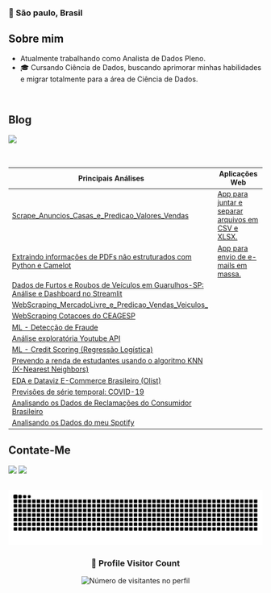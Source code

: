 ### :round_pushpin: São paulo, Brasil

## Sobre mim

- Atualmente trabalhando como Analista de Dados Pleno.
- 🎓 Cursando Ciência de Dados, buscando aprimorar minhas habilidades e migrar totalmente para a área de Ciência de Dados.
  
<br>

## Blog
[![](https://img.shields.io/badge/Medium-12100E?style=for-the-badge&logo=medium&logoColor=white)](https://railandeivid.medium.com)

<br>           

|            **Principais Análises**                                                                                                                                 |                                                          **Aplicações Web**                                     |
|--------------------------------------------------------------------------------------------------------------------------------------------------------------------|-----------------------------------------------------------------------------------------------------------------|
| [Scrape_Anuncios_Casas_e_Predicao_Valores_Vendas](https://github.com/RailanDeivid/Scraper_and_HousePricePredictor.git)                         |[App para juntar e separar arquivos em CSV e XLSX.](https://github.com/RailanDeivid/Data_Merge_And_Split_App.git)|        
| [Extraindo informações de PDFs não estruturados com Python e Camelot](https://github.com/RailanDeivid/PDF_To_Excel.git)                                            |[App para envio de e-mails em massa.](https://github.com/RailanDeivid/email_sending_app.git)                     |                
| [Dados de Furtos e Roubos de Veículos em Guarulhos-SP: Análise e Dashboard no Streamlit](https://github.com/RailanDeivid/Analise_roubos_e_furtos_veiculos_SP.git)  |
| [WebScraping_MercadoLivre_e_Predicao_Vendas_Veiculos_](https://github.com/RailanDeivid/MercadoLivre_Scraper_and_CarPricePredictor.git)                             |
| [WebScraping Cotacoes do CEAGESP](https://github.com/RailanDeivid/WebScraping_Cotacoes_CEAGESP.git)                                                                |                                                                  
| [ML - Detecção de Fraude](https://github.com/RailanDeivid/ML_Deteccao_fraude.git)                                                                                  |                                                                  
| [Análise exploratória Youtube API](https://github.com/RailanDeivid/youtube_api_analysis.git)                                                                       |                                                                  
| [ML - Credit Scoring (Regressão Logística)](https://github.com/RailanDeivid/Machine_Learning_Credit_Scoring.git)                                                   |                                                                                                                                                                                       
| [Prevendo a renda de estudantes usando o algoritmo KNN (K-Nearest Neighbors)](https://github.com/RailanDeivid/Prevendo_renda_estudantes_Machine-Learning_KNN.git)  |                                                                  
| [EDA e Dataviz E-Commerce Brasileiro (Olist)](https://github.com/RailanDeivid/EDA_ecommerce_olist_brazil.git)                                                      |                                                                  
| [Previsões de série temporal: COVID-19](https://github.com/RailanDeivid/Previsoes_serie_temporal_COVID-19.git)                                                     |                                                                                                                                   
| [Analisando os Dados de Reclamações do Consumidor Brasileiro](https://github.com/RailanDeivid/EDA_dados_consumidor.git)                                            |                                                                  
| [Analisando os Dados do meu Spotify](https://github.com/RailanDeivid/Analise_dados_meu_spotify)                                                                    |                                                                  



## Contate-Me
[![](https://img.shields.io/badge/LinkedIn-0077B5?style=for-the-badge&logo=linkedin&logoColor=white)](https://www.linkedin.com/in/railandeivid/)
[![](https://img.shields.io/badge/Gmail-D14836?style=for-the-badge&logo=gmail&logoColor=white)](mailto:contato.railandeivid@gmail.com)   


##
![Snake animation](https://github.com/RailanDeivid/RailanDeivid/blob/output/github-contribution-grid-snake.svg)



<div align="center">
  <h3><b>📍 Profile Visitor Count</b></h3>
</div>

<p align="center">
  <img
    src="https://komarev.com/ghpvc/?username=railandeivid"
    alt="Número de visitantes no perfil"
  />
</p>

